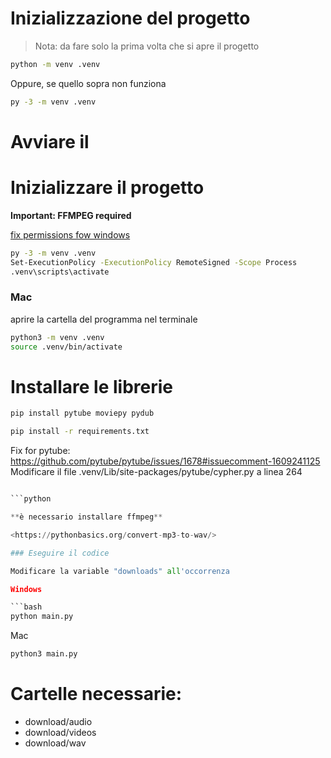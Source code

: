 

# Inizializzazione del progetto

> Nota: da fare solo la prima volta che si apre il progetto

```bash
python -m venv .venv
```

Oppure, se quello sopra non funziona

```bash
py -3 -m venv .venv
```

# Avviare il 


# Inizializzare il progetto


**Important: FFMPEG required**

[fix permissions fow windows](https://stackoverflow.com/questions/4037939/powershell-says-execution-of-scripts-is-disabled-on-this-system)

```bash
py -3 -m venv .venv
Set-ExecutionPolicy -ExecutionPolicy RemoteSigned -Scope Process
.venv\scripts\activate
```

### Mac

aprire la cartella del programma nel terminale

```bash
python3 -m venv .venv
source .venv/bin/activate
```

# Installare le librerie

```bash
pip install pytube moviepy pydub
```

```bash
pip install -r requirements.txt
```

Fix for pytube: https://github.com/pytube/pytube/issues/1678#issuecomment-1609241125
Modificare il file .venv/Lib/site-packages/pytube/cypher.py a linea 264

````python

```python

**è necessario installare ffmpeg**

<https://pythonbasics.org/convert-mp3-to-wav/>

### Eseguire il codice

Modificare la variable "downloads" all'occorrenza

Windows

```bash
python main.py
````

Mac

```bash
python3 main.py
```

# Cartelle necessarie:

- download/audio
- download/videos
- download/wav
